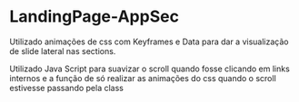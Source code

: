 # LandingPage-AppSec

<p>Utilizado animações de css com Keyframes e Data para dar a visualização de slide lateral nas sections.</p>
<p>Utilizado Java Script para suavizar o scroll quando fosse clicando em links internos e a função de só realizar as animações do css quando o scroll estivesse passando pela class</p>
